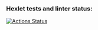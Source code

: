 ### Hexlet tests and linter status:
[![Actions Status](https://github.com/stigsanek/python-project-49/workflows/hexlet-check/badge.svg)](https://github.com/stigsanek/python-project-49/actions)